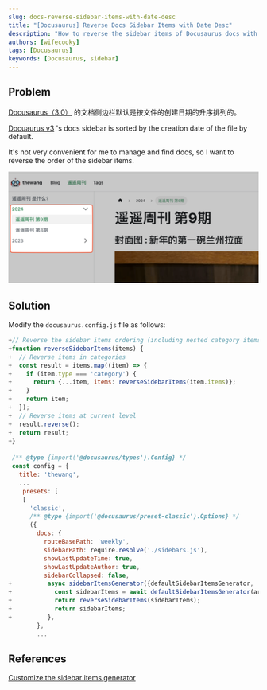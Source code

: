 ```yaml
---
slug: docs-reverse-sidebar-items-with-date-desc
title: "[Docusaurus] Reverse Docs Sidebar Items with Date Desc"
description: "How to reverse the sidebar items of Docusaurus docs with date desc, so that you can manage and find your tech docs more efficiently."
authors: [wifecooky]
tags: [Docusaurus]
keywords: [Docusaurus, sidebar]
---
```


## Problem

[Docusaurus（3.0）](https://docusaurus.io/) 的文档侧边栏默认是按文件的创建日期的升序排列的。

[Docuaurus v3](https://docusaurus.io/) 's docs sidebar is sorted by the creation date of the file by default.

It's not very convenient for me to manage and find docs, so I want to reverse the order of the sidebar items.

![img](docusaurus-docs-reverse-sidebar-items.png)

## Solution

Modify the `docusaurus.config.js` file as follows:

```js {1-13,30-34} title="docusaurus.config.js" showLineNumbers=true
+// Reverse the sidebar items ordering (including nested category items)
+function reverseSidebarItems(items) {
+  // Reverse items in categories
+  const result = items.map((item) => {
+    if (item.type === 'category') {
+      return {...item, items: reverseSidebarItems(item.items)};
+    }
+    return item;
+  });
+  // Reverse items at current level
+  result.reverse();
+  return result;
+}

 /** @type {import('@docusaurus/types').Config} */
 const config = {
   title: 'thewang',
   ...
    presets: [
    [
      'classic',
      /** @type {import('@docusaurus/preset-classic').Options} */
      ({
        docs: {
          routeBasePath: 'weekly',
          sidebarPath: require.resolve('./sidebars.js'),
          showLastUpdateTime: true,
          showLastUpdateAuthor: true,
          sidebarCollapsed: false,
+          async sidebarItemsGenerator({defaultSidebarItemsGenerator, ...args}) {
+            const sidebarItems = await defaultSidebarItemsGenerator(args);
+            return reverseSidebarItems(sidebarItems);
+            return sidebarItems;
+          },
        },
        ...
```

## References

[Customize the sidebar items generator](https://docusaurus.io/docs/sidebar/autogenerated#customize-the-sidebar-items-generator)
